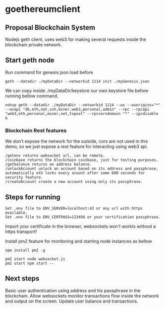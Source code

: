 # goethereumclient
## Proposal Blockchain System
Nodejs geth client, uses web3 for making several requests inside the blockchain private network.

## Start geth node

Run command for genesis json load before
```
geth --datadir ./myDataDir --networkid 1114 init ./myGenesis.json
```
We can copy inside ./myDataDir/keystore our own keystore file before running bellow command.
```
nohup geth --datadir ./myDataDir --networkid 1114 --ws --wsorigins="*" --wsapi "db,eth,net,ssh,miner,web3,personal,admin" --rpc --rpcapi "web3,eth,personal,miner,net,txpool" --rpccorsdomain "*" --ipcdisable &
```
### Blockchain Rest features

We don't expose the network for the outside, cors are not used in this demo, so we just expose a rest feature for interacting using web3 api.
```
/getenv returns websocket url, can be remote.
/coinbase returns the blockchain coinbase, just for testing purposes.
/getbalance returns an address balance.
/unlockAccount unlock an account based on its address and passphrase, automatically eth locks every acount after some 600 seconds for security feature.
/createAccount create a new account using only its passphrase.
```

## Steps for running

```
Set .env file to ENV_SERVER=localhost:43 or any url with https available.
Set .env file to ENV_CERTPASS=123456 or your certification passphrase.
```

Import your certificate in the browser, websockets won't workts without a https transport!

Install pm2 feature for monitoring and starting node instances as bellow
```
npm install pm2 -g
```

```
pm2 start node websocket.js
pm2 start npm start --
```

## Next steps

Basic user authentication using address and his passphrase in the blockchain.
Allow websockets monitor transactions flow inside the network and output on the screen.
Update user balance and transactions.
